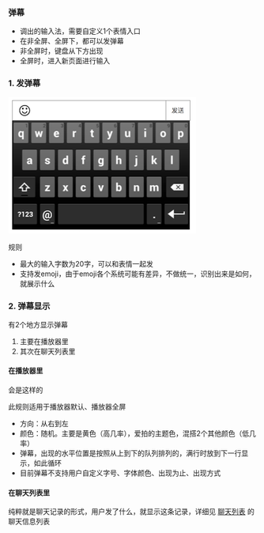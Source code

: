 ### 弹幕
* 调出的输入法，需要自定义1个表情入口
* 在非全屏、全屏下，都可以发弹幕
* 非全屏时，键盘从下方出现
* 全屏时，进入新页面进行输入

### 1. 发弹幕
![](img/input.png)

规则

* 最大的输入字数为20字，可以和表情一起发
* 支持发emoji，由于emoji各个系统可能有差异，不做统一，识别出来是如何，就展示什么

### 2. 弹幕显示
有2个地方显示弹幕

1. 主要在播放器里
2. 其次在聊天列表里

#### 在播放器里


会是这样的

此规则适用于播放器默认、播放器全屏

* 方向：从右到左
* 颜色：随机。主要是黄色（高几率），爱拍的主题色，混搭2个其他颜色（低几率）
* 弹幕，出现的水平位置是按照从上到下的队列排列的，满行时放到下一行显示，如此循环
* 目前弹幕不支持用户自定义字号、字体颜色、出现为止、出现方式


#### 在聊天列表里
纯粹就是聊天记录的形式，用户发了什么，就显示这条记录，详细见 [聊天列表](chat.md) 的聊天信息列表



